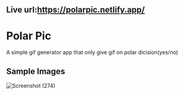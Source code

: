## Live url:https://polarpic.netlify.app/
# Polar Pic
A simple gif generator app that only give gif on polar dicision(yes/no)

## Sample Images
![Screenshot (274)](https://user-images.githubusercontent.com/76987332/126743284-c15d2fbc-69df-48ad-bef1-0c7c8083b9a4.png)
